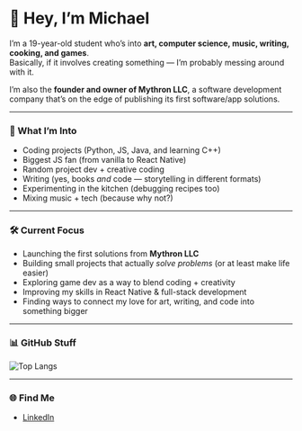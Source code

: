 # 👋 Hey, I’m Michael  

I’m a 19-year-old student who’s into **art, computer science, music, writing, cooking, and games**.  
Basically, if it involves creating something — I’m probably messing around with it.  

I’m also the **founder and owner of Mythron LLC**, a software development company that’s on the edge of publishing its first software/app solutions. 

---

### 🔧 What I’m Into
- Coding projects (Python, JS, Java, and learning C++)  
- Biggest JS fan (from vanilla to React Native)  
- Random project dev + creative coding  
- Writing (yes, books *and* code — storytelling in different formats)  
- Experimenting in the kitchen (debugging recipes too)  
- Mixing music + tech (because why not?)  

---

### 🛠️ Current Focus
- Launching the first solutions from **Mythron LLC**  
- Building small projects that actually *solve problems* (or at least make life easier)  
- Exploring game dev as a way to blend coding + creativity  
- Improving my skills in React Native & full-stack development  
- Finding ways to connect my love for art, writing, and code into something bigger  

---

### 📊 GitHub Stuff
![Top Langs](https://github-readme-stats.vercel.app/api/top-langs/?username=Mtkurilko&layout=compact&theme=tokyonight)  

---

### 🌐 Find Me
- [LinkedIn](https://www.linkedin.com/in/michael-kurilko/)  
